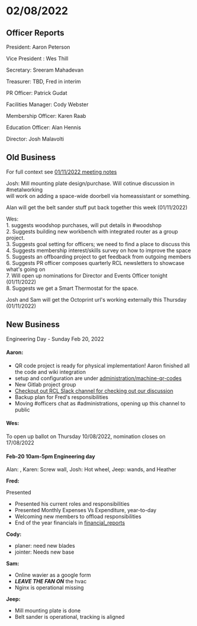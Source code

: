 # 02/08/2022

## Officer Reports

President: Aaron Peterson

Vice President : Wes Thill

Secretary: Sreeram Mahadevan

Treasurer: TBD, Fred in interim

PR Officer: Patrick Gudat

Facilities Manager: Cody Webster

Membership Officer: Karen Raab

Education Officer: Alan Hennis

Director: Josh Malavolti

## Old Business

For full context see [01/11/2022 meeting notes](../../officers/2022/1-11-2022.md)

Josh: Mill mounting plate design/purchase. Will cotinue discussion in #metalworking\
will work on adding a space-wide doorbell via homeassistant or something.

Alan will get the belt sander stuff put back together this week (01/11/2022)

Wes: \
1\. suggests woodshop purchases, will put details in #woodshop\
2\. Suggests building new workbench with integrated router as a group project.\
3\. Suggests goal setting for officers; we need to find a place to discuss this\
4\. Suggests membership interest/skills survey on how to improve the space\
5\. Suggests an offboarding project to get feedback from outgoing members\
6\. Suggests PR officer composes quarterly RCL newsletters to showcase what's going on\
7\. Will open up nominations for Director and Events Officer tonight (01/11/2022)\
8\. Suggests we get a Smart Thermostat for the space.

Josh and Sam will get the Octoprint url's working externally this Thursday (01/11/2022)



## New Business

Engineering Day - Sunday Feb 20, 2022

#### Aaron:

* QR code project is ready for physical implementation! Aaron finished all the code and wiki integration
* setup and configuration are under [administration/machine-qr-codes](https://wiki.rivercitylabs.space/administration/machine-qr-codes)
* New Gitlab project group
* [Checkout out RCL Slack channel for checking out our discussion](https://app.slack.com/client/T046HEHJB/C02TMLF8DJ6)
* Backup plan for Fred's responsibilities
* Moving #officers chat as #administrations, opening up this channel to public

#### Wes:

To open up ballot on Thursday 10/08/2022, nomination closes on 17/08/2022

#### Feb-20 10am-5pm Engineering day

&#x20;Alan:  , Karen: Screw wall, Josh: Hot wheel, Jeep: wands, and Heather

**Fred:**

Presented&#x20;

* Presented his current roles and responsibilities
* Presented Monthly Expenses Vs Expenditure, year-to-day
* Welcoming new members to offload responsibilities
* End of the year financials in [financial\_reports](https://app.slack.com/client/T046HEHJB/CAJ5Q3YSZ)

**Cody:**

* planer: need new blades
* jointer: Needs new base

**Sam:**

* Online wavier as a google form
* _**LEAVE THE FAN ON**_ the hvac
* Nginx is operational missing

**Jeep:**&#x20;

* Mill mounting plate is done
* Belt sander is operational, tracking is aligned
